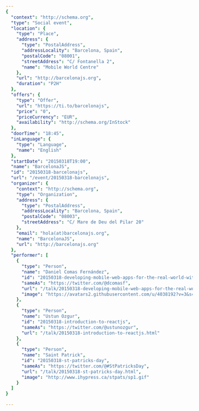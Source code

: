 ```yaml
---
{
  "context": "http://schema.org",
  "type": "Social event",
  "location": {
    "type": "Place",
    "address": {
      "type": "PostalAddress",
      "addressLocality": "Barcelona, Spain",
      "postalCode": "08001",
      "streetAddress": "C/ Fontanella 2",
      "name": "Mobile World Centre"
    },
    "url": "http://barcelonajs.org",
    "duration": "P2H"
  },
  "offers": {
    "type": "Offer",
    "url": "https://ti.to/barcelonajs",
    "price": "0",
    "priceCurrency": "EUR",
    "availability": "http://schema.org/InStock"
  },
  "doorTime": "18:45",
  "inLanguage": {
    "type": "Language",
    "name": "English"
  },
  "startDate": "20150318T19:00",
  "name": "BarcelonaJS",
  "id": "20150318-barcelonajs",
  "url": "/event/20150318-barcelonajs",
  "organizer": {
    "context": "http://schema.org",
    "type": "Organization",
    "address": {
      "type": "PostalAddress",
      "addressLocality": "Barcelona, Spain",
      "postalCode": "08003",
      "streetAddress": "C/ Mare de Deu del Pilar 20"
    },
    "email": "hola(at)barcelonajs.org",
    "name": "BarcelonaJS",
    "url": "http://barcelonajs.org"
  },
  "performer": [
    {
      "type": "Person",
      "name": "Daniel Comas Fernández",
      "id": "20150318-developing-mobile-web-apps-for-the-real-world-with-ionic-framework",
      "sameAs": "https://twitter.com/@dcomasf",
      "url": "/talk/20150318-developing-mobile-web-apps-for-the-real-world-with-ionic-framework.html",
      "image": "https://avatars2.githubusercontent.com/u/4038192?v=3&s=400"
    },
    {
      "type": "Person",
      "name": "Ustun Ozgur",
      "id": "20150318-introduction-to-reactjs",
      "sameAs": "https://twitter.com/@ustunozgur",
      "url": "/talk/20150318-introduction-to-reactjs.html"
    },
    {
      "type": "Person",
      "name": "Saint Patrick",
      "id": "20150318-st-patricks-day",
      "sameAs": "https://twitter.com/@#StPatricksDay",
      "url": "/talk/20150318-st-patricks-day.html",
      "image": "http://www.ihypress.ca/stpats/sp1.gif"
    }
  ]
}

---
```

